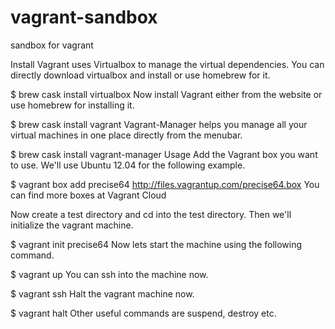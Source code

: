 # vagrant-sandbox
sandbox for vagrant


Install
Vagrant uses Virtualbox to manage the virtual dependencies. You can directly download virtualbox and install or use homebrew for it.

$ brew cask install virtualbox
Now install Vagrant either from the website or use homebrew for installing it.

$ brew cask install vagrant
Vagrant-Manager helps you manage all your virtual machines in one place directly from the menubar.

$ brew cask install vagrant-manager
Usage
Add the Vagrant box you want to use. We'll use Ubuntu 12.04 for the following example.

$ vagrant box add precise64 http://files.vagrantup.com/precise64.box
You can find more boxes at Vagrant Cloud

Now create a test directory and cd into the test directory. Then we'll initialize the vagrant machine.

$ vagrant init precise64
Now lets start the machine using the following command.

$ vagrant up
You can ssh into the machine now.

$ vagrant ssh
Halt the vagrant machine now.

$ vagrant halt
Other useful commands are suspend, destroy etc.
